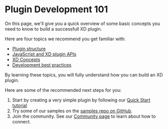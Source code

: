 # Plugin Development 101

On this page, we'll give you a quick overview of some basic concepts you need to know to build a successfull XD plugin.

Here are four topics we recommend you get familiar with:

* [Plugin structure](1-performance.md)
* [JavaScript and XD plugin APIs](2-scenegraph.md)
* [XD Concepts](3-network-io.md)
* [Development best practices](4-file-io.md)

By learning these topics, you will fully understand how you can build an XD plugin. 

Here are some of the recommended next steps for you:

1. Start by creating a very simple plugin by following our [Quick Start tutorial](./tutorials/quick-start/index.md)
1. Try some of our samples on the [samples repo on GitHub](https://github.com/AdobeXD/Plugin-Samples).
1. Join the community. See our [Community page](/community.md) to learn about how to connect.
